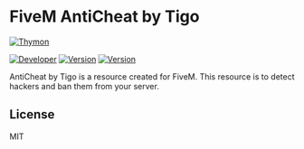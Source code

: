 # FiveM AntiCheat by Tigo

[![Thymon](https://i.imgur.com/3EquTNl.jpg)](https://www.tigodev.com)

[![Developer](https://img.shields.io/badge/developer-TigoDevelopment-darkgreen)](https://github.com/TigoDevelopment)
[![Version](https://img.shields.io/badge/version-0.0.1-darkgreen)](https://github.com/TigoDevelopment/FiveM-AntiCheat)
[![Version](https://img.shields.io/badge/license-MIT-darkgreen)](https://github.com/TigoDevelopment/FiveM-AntiCheat)

AntiCheat by Tigo is a resource created for FiveM. This resource is to detect hackers and ban them from your server.

License
----

MIT